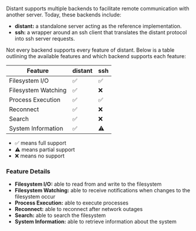 Distant supports multiple backends to facilitate remote communication with
another server. Today, these backends include:

* **distant:** a standalone server acting as the reference implementation.
* **ssh:** a wrapper around an ssh client that translates the distant protocol
  into ssh server requests.

Not every backend supports every feature of distant. Below is a table outlining
the available features and which backend supports each feature:

| Feature               | distant | ssh |
| --------------------- | --------| ----|
| Filesystem I/O        | ✅      | ✅  |
| Filesystem Watching   | ✅      | ❌  |
| Process Execution     | ✅      | ✅  |
| Reconnect             | ✅      | ❌  |
| Search                | ✅      | ❌  |
| System Information    | ✅      | ⚠   |

* ✅ means full support
* ⚠ means partial support
* ❌ means no support

### Feature Details

* **Filesystem I/O:** able to read from and write to the filesystem
* **Filesystem Watching:** able to receive notifications when changes to the
  filesystem occur
* **Process Execution:** able to execute processes
* **Reconnect:** able to reconnect after network outages
* **Search:** able to search the filesystem
* **System Information:** able to retrieve information about the system
